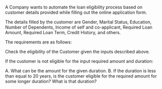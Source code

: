 A Company wants to automate the loan eligibility process based on customer details provided while filling out the online application form.

The details filled by the customer are Gender, Marital Status, Education, Number of Dependents, Income of self and co-applicant, Required Loan Amount, Required Loan Term, Credit History, and others.

The requirements are as follows:

Check the eligibility of the Customer given the inputs described above.

If the customer is not eligible for the input required amount and duration:

 A. What can be the amount for the given duration.
 B. If the duration is less than equal to 20 years, is the customer eligible for the required amount for some longer duration? What is that duration?
